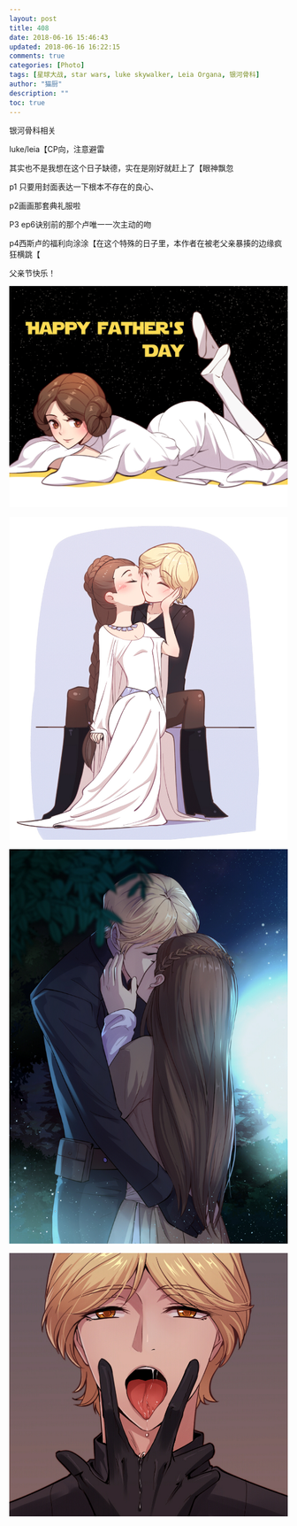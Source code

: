 ```yaml
---
layout: post
title: 408
date: 2018-06-16 15:46:43
updated: 2018-06-16 16:22:15
comments: true
categories: [Photo]
tags: [星球大战, star wars, luke skywalker, Leia Organa, 银河骨科]
author: "猫厨"
description: ""
toc: true
---
```


<p>银河骨科相关</p> 
<p>luke/leia【CP向，注意避雷</p> 
<p>其实也不是我想在这个日子缺德，实在是刚好就赶上了【眼神飘忽</p> 
<p>p1 只要用封面表达一下根本不存在的良心、<br /></p> 
<p>p2画画那套典礼服啦</p> 
<p>P3 ep6诀别前的那个卢唯一一次主动的吻</p> 
<p>p4西斯卢的福利向涂涂【在这个特殊的日子里，本作者在被老父亲暴揍的边缘疯狂横跳【</p> 
<p>父亲节快乐！<br /></p>

![](https://raw.githubusercontent.com/alicewish/meowchain247/master/img_cVZNdzJtQk9JV2U4VDNkMGR6TS90ZHlWVWhkMlhTekRJZnVCUE5WQkY3bXVQNUVYNXd5ZlNRPT0.jpg)

![](https://raw.githubusercontent.com/alicewish/meowchain247/master/img_cVZNdzJtQk9JV2U4VDNkMGR6TS90VStkUUZiZjd6NjE0ZzNlRm1acGIwQ3pMd3lwN1ZUb3FnPT0.jpg)

![](https://raw.githubusercontent.com/alicewish/meowchain247/master/img_cVZNdzJtQk9JV2U4VDNkMGR6TS90VHpCeTljdGZVMkU1cWJhQ1llOEdpTVVIdDdUSVY1azBRPT0.jpg)

![](https://raw.githubusercontent.com/alicewish/meowchain247/master/img_cVZNdzJtQk9JV2U4VDNkMGR6TS90VVRSZ1AzemFzQjlzRFFXNzVhM2Z6WDBBSVI3eVp0M1R3PT0.jpg)